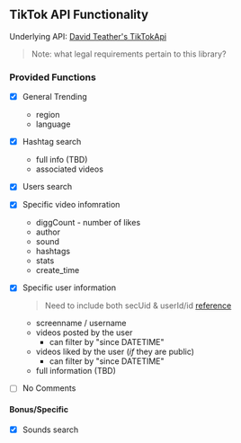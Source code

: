 ## TikTok API Functionality

Underlying API: [David Teather's TikTokApi](https://github.com/davidteather/TikTok-Api)
> Note: what legal requirements pertain to this library?

### Provided Functions

- [x] General Trending
  * region
  * language

- [x] Hashtag search
  * full info (TBD)
  * associated videos
  
- [x] Users search

- [x] Specific video infomration
  * diggCount - number of likes
  * author
  * sound
  * hashtags
  * stats
  * create_time

- [x] Specific user information
    > Need to include both secUid & userId/id [reference](https://dteather.com/TikTok-Api/docs/TikTokApi/api.html)
  * screenname / username
  * videos posted by the user
    * can filter by "since DATETIME"
  * videos liked by the user (*if* they are public)
    * can filter by "since DATETIME"
  * full information (TBD)

- [ ] No Comments

#### Bonus/Specific
- [x] Sounds search